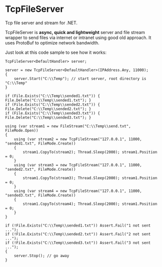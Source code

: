 TcpFileServer
=============

Tcp file server and stream for .NET.

TcpFileServer is **async, quick and lightweight** server and file stream wrapper to send files via internet or intranet using good old approach. It uses ProtoBuf to optimize network bandwidth.

Just look at this code sample to see how it works:

```CSharp
TcpFileServer<DefaultHandler> server;

server = new TcpFileServer<DefaultHandler>(IPAddress.Any, 11000);
{
	server.Start("C:\\Temp"); // start server, root directory is "C:\\Temp"
}

if (File.Exists("C:\\Temp\\sended1.txt")) { File.Delete("C:\\Temp\\sended1.txt"); }
if (File.Exists("C:\\Temp\\sended2.txt")) { File.Delete("C:\\Temp\\sended2.txt"); }
if (File.Exists("C:\\Temp\\sended3.txt")) { File.Delete("C:\\Temp\\sended3.txt"); }

using (var stream1 = new FileStream("C:\\Temp\\send.txt", FileMode.Open))
{
	using (var stream2 = new TcpFileStream("127.0.0.1", 11000, "sended1.txt", FileMode.Create))
	{
		stream1.CopyTo(stream2); Thread.Sleep(2000); stream1.Position = 0;
	}
	using (var stream3 = new TcpFileStream("127.0.0.1", 11000, "sended2.txt", FileMode.Create))
	{
		stream1.CopyTo(stream3); Thread.Sleep(2000); stream1.Position = 0;
	}
	using (var stream4 = new TcpFileStream("127.0.0.1", 11000, "sended3.txt", FileMode.Create))
	{
		stream1.CopyTo(stream4); Thread.Sleep(2000); stream1.Position = 0;
	}
}

if (!File.Exists("C:\\Temp\\sended1.txt")) Assert.Fail("1 not sent ...");
if (!File.Exists("C:\\Temp\\sended2.txt")) Assert.Fail("2 not sent ...");
if (!File.Exists("C:\\Temp\\sended3.txt")) Assert.Fail("3 not sent ...");
{
	server.Stop(); // go away
}
```